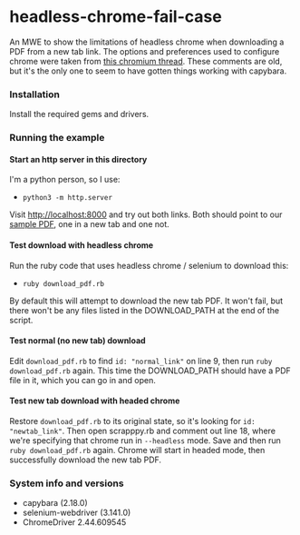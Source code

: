 # headless-chrome-fail-case

An MWE to show the limitations of headless chrome when downloading a PDF from a new tab link. The options and preferences used to configure chrome were taken from [this chromium thread](https://bugs.chromium.org/p/chromium/issues/detail?id=696481#c89). These comments are old, but it's the only one to seem to have gotten things working with capybara.

### Installation

Install the required gems and drivers.

### Running the example

#### Start an http server in this directory
I'm a python person, so I use:
- `python3 -m http.server`

Visit [http://localhost:8000](http://localhost:8000) and try out both links. Both should point to our [sample PDF](http://www.pdf995.com/samples/pdf.pdf), one in a new tab and one not.

#### Test download with headless chrome

Run the ruby code that uses headless chrome / selenium to download this:
- `ruby download_pdf.rb`

By default this will attempt to download the new tab PDF. It won't fail, but there won't be any files listed in the DOWNLOAD_PATH at the end of the script.

#### Test normal (no new tab) download

Edit `download_pdf.rb` to find `id: "normal_link"` on line 9, then run `ruby download_pdf.rb` again. This time the DOWNLOAD_PATH should have a PDF file in it, which you can go in and open.

#### Test new tab download with headed chrome
Restore `download_pdf.rb` to its original state, so it's looking for `id: "newtab_link"`. Then open scrapppy.rb and comment out line 18, where we're specifying that chrome run in `--headless` mode. Save and then run `ruby download_pdf.rb` again. Chrome will start in headed mode, then successfully download the new tab PDF.

### System info and versions
- capybara (2.18.0)
- selenium-webdriver (3.141.0)
- ChromeDriver 2.44.609545



